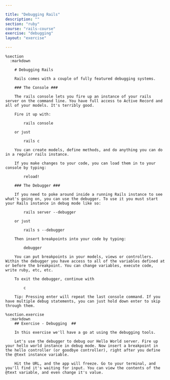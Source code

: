 ```yaml
---

title: "Debugging Rails"
description: ""
section: "ruby"
course: "rails-course"
exercise: "debugging"
layout: "exercise"

---
```


    %section
      :markdown

        # Debugging Rails

        Rails comes with a couple of fully featured debugging systems.

        ### The Console ###

        The rails console lets you fire up an instance of your rails server on the command line. You have full access to Active Record and all of your models. It's terribly good.

        Fire it up with:

            rails console

        or just

            rails c

        You can create models, define methods, and do anything you can do in a regular rails instance.

        If you make changes to your code, you can load them in to your console by typing:

            reload!

        ### The Debugger ###

        If you need to poke around inside a running Rails instance to see what's going on, you can use the debugger. To use it you must start your Rails instance in debug mode like so:

            rails server --debugger

        or just

            rails s --debugger

        Then insert breakpoints into your code by typing:

            debugger

        You can put breakpoints in your models, views or controllers. Within the debugger you have access to all of the variables defined at or before the breakpoint. You can change variables, execute code, write ruby, etc, etc.

        To exit the debugger, continue with

            c

        Tip: Pressing enter will repeat the last console command. If you have multiple debug statements, you can just hold down enter to skip through them.

    %section.exercise
      :markdown
        ## Exercise - Debugging  ##

        In this exercise we'll have a go at using the debugging tools.

        Let's use the debugger to debug our Hello World server. Fire up your hello world instance in debug mode. Now insert a breakpoint in the hello controller (or goodbye controller), right after you define the @text instance variable.

        Hit the URL, and the app will freeze. Go to your terminal, and you'll find it's waiting for input. You can view the contents of the @text variable, and even change it's value.
